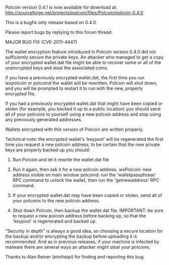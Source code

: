 Polcoin version 0.4.1 is now available for download at:
http://sourceforge.net/projects/polcoin/files/Polcoin/polcoin-0.4.1/

This is a bugfix only release based on 0.4.0.

Please report bugs by replying to this forum thread.

MAJOR BUG FIX  (CVE-2011-4447)

The wallet encryption feature introduced in Polcoin version 0.4.0 did not sufficiently secure the private keys. An attacker who
managed to get a copy of your encrypted wallet.dat file might be able to recover some or all of the unencrypted keys and steal the
associated coins.

If you have a previously encrypted wallet.dat, the first time you run wxpolcoin or polcoind the wallet will be rewritten, Polcoin will
shut down, and you will be prompted to restart it to run with the new, properly encrypted file.

If you had a previously encrypted wallet.dat that might have been copied or stolen (for example, you backed it up to a public
location) you should send all of your polcoins to yourself using a new polcoin address and stop using any previously generated addresses.

Wallets encrypted with this version of Polcoin are written properly.

Technical note: the encrypted wallet's 'keypool' will be regenerated the first time you request a new polcoin address; to be certain that the
new private keys are properly backed up you should:

1. Run Polcoin and let it rewrite the wallet.dat file

2. Run it again, then ask it for a new polcoin address.
wxPolcoin: new address visible on main window
polcoind: run the 'walletpassphrase' RPC command to unlock the wallet,  then run the 'getnewaddress' RPC command.

3. If your encrypted wallet.dat may have been copied or stolen, send all of your polcoins to the new polcoin address.

4. Shut down Polcoin, then backup the wallet.dat file.
IMPORTANT: be sure to request a new polcoin address before backing up, so that the 'keypool' is regenerated and backed up.

"Security in depth" is always a good idea, so choosing a secure location for the backup and/or encrypting the backup before uploading it is recommended. And as in previous releases, if your machine is infected by malware there are several ways an attacker might steal your polcoins.

Thanks to Alan Reiner (etotheipi) for finding and reporting this bug.
